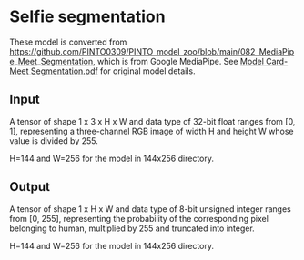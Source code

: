 # Selfie segmentation

These model is converted from https://github.com/PINTO0309/PINTO_model_zoo/blob/main/082_MediaPipe_Meet_Segmentation, which is from Google MediaPipe. See [Model Card-Meet Segmentation.pdf](https://github.com/PINTO0309/PINTO_model_zoo/blob/main/082_MediaPipe_Meet_Segmentation/Model.Card-Meet.Segmentation.pdf) for original model details.

## Input

A tensor of shape 1 x 3 x H x W and data type of 32-bit float ranges from [0, 1], representing a three-channel RGB image of width H and height W whose value is divided by 255.

H=144 and W=256 for the model in 144x256 directory.

## Output

A tensor of shape 1 x H x W and data type of 8-bit unsigned integer ranges from [0, 255], representing the probability of the corresponding pixel belonging to human, multiplied by 255 and truncated into integer.

H=144 and W=256 for the model in 144x256 directory.

